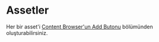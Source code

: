 # Assetler

Her bir asset'i [Content Browser'un Add Butonu](../Sayfalar/Content%20Browser/Toolbar#add-butonu) bölümünden oluşturabilirsiniz.
